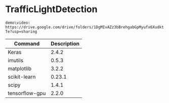 # TrafficLightDetection
``demo\video: https://drive.google.com/drive/folders/1DgMIvAZz3bBrehgabGpMyufx6XudktTe?usp=sharing``

| Command | Description |
| --- | --- |
| Keras | 2.4.2 |
| imutils | 0.5.3 |
| matplotlib | 3.2.2 |
| scikit-learn | 0.23.1	|
| scipy | 1.4.1 |
| tensorflow-gpu | 2.2.0|